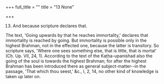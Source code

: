 +++
full_title = ""
title = "13 None"

+++


13. And because scripture declares that.

The text, 'Going upwards by that he reaches immortality,' declares that immortality is reached by going. But immortality is possible only in the highest Brahman, not in the effected one, because the latter is transitory. So scripture says, 'Where one sees something else, that is little, that is mortal' (Cḥ. Up. VII, 24, 1). According to the text of the Kaṭḥa-upanishad also the going of the soul is towards the highest Brahman; for after the highest Brahman has been introduced there as general subject-matter--in the passage, 'That which thou seest,' &c., I, 2, 14, no other kind of knowledge is taken up later on.

